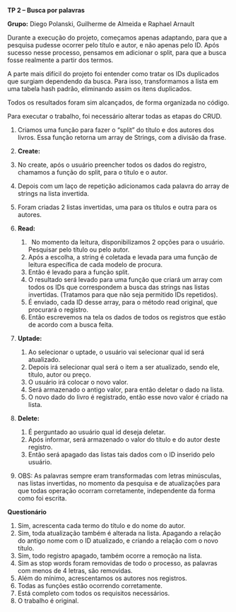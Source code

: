 **TP 2 – Busca por palavras**

**Grupo:** Diego Polanski, Guilherme de Almeida e Raphael Arnault 

Durante a execução do projeto, começamos apenas adaptando, para que a pesquisa pudesse ocorrer pelo título e autor, e não apenas pelo ID. Após sucesso nesse processo, pensamos em adicionar o split, para que a busca fosse realmente a partir dos termos. 

A parte mais difícil do projeto foi entender como tratar os IDs duplicados que surgiam dependendo da busca. Para isso, transformamos a lista em uma tabela hash padrão, eliminando assim os itens duplicados.

Todos os resultados foram sim alcançados, de forma organizada no código.

Para executar o trabalho, foi necessário alterar todas as etapas do CRUD. 

1. Criamos uma função para fazer o “split” do título e dos autores dos livros. Essa função retorna um array de Strings, com a divisão da frase.
1. **Create:** 
1. No create, após o usuário preencher todos os dados do registro, chamamos a função do split, para o título e o autor. 
1. Depois com um laço de repetição adicionamos cada palavra do array de strings na lista invertida.
1. Foram criadas 2 listas invertidas, uma para os títulos e outra para os autores. 

1. **Read:**
   1. ` `No momento da leitura, disponibilizamos 2 opções para o usuário. Pesquisar pelo título ou pelo autor. 
   1. Após a escolha, a string é coletada e levada para uma função de leitura específica de cada modelo de procura. 
   1. Então é levado para a função split.
   1. O resultado será levado para uma função que criará um array com todos os IDs que correspondem a busca das strings nas listas invertidas. (Tratamos para que não seja permitido IDs repetidos).
   1. É enviado, cada ID desse array, para o método read original, que procurará o registro.
   1. Então escrevemos na tela os dados de todos os registros que estão de acordo com a busca feita.

1. **Uptade:**
   1. Ao selecionar o uptade, o usuário vai selecionar qual id será atualizado.
   1. Depois irá selecionar qual será o item a ser atualizado, sendo ele, título, autor ou preço.
   1. O usuário irá colocar o novo valor.
   1. Será armazenado o antigo valor, para então deletar o dado na lista.
   1. O novo dado do livro é registrado, então esse novo valor é criado na lista.

1. **Delete:**
   1. É perguntado ao usuário qual id deseja deletar.
   1. Após informar, será armazenado o valor do título e do autor deste registro.
   1. Então será apagado das listas tais dados com o ID inserido pelo usuário.

1. OBS: As palavras sempre eram transformadas com letras minúsculas, nas listas invertidas, no momento da pesquisa e de atualizações para que todas operação ocorram corretamente, independente da forma como foi escrita.

**Questionário**

1. Sim, acrescenta cada termo do título e do nome do autor.
1. Sim, toda atualização também é alterada na lista. Apagando a relação do antigo nome com o ID atualizado, e criando a relação com o novo título.
1. Sim, todo registro apagado, também ocorre a remoção na lista.
1. Sim as stop words foram removidas de todo o processo, as palavras com menos de 4 letras, são removidas.
1. Além do mínimo, acrescentamos os autores nos registros.
1. Todas as funções estão ocorrendo corretamente.
1. Está completo com todos os requisitos necessários.
1. O trabalho é original.
